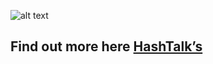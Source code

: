 ![alt text](https://i.imgur.com/3ZFs2tr.png)

## Find out more here  [HashTalk’s](https://hashtalk.org/topic/21957/pre-ann-orion-belt-coalition-update-1)
